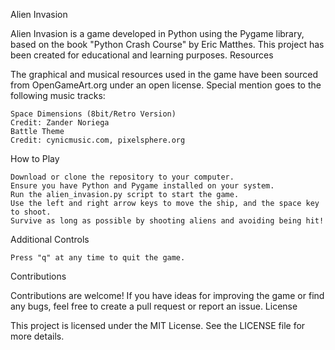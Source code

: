 Alien Invasion

Alien Invasion is a game developed in Python using the Pygame library, based on the book "Python Crash Course" by Eric Matthes. This project has been created for educational and learning purposes.
Resources

The graphical and musical resources used in the game have been sourced from OpenGameArt.org under an open license. Special mention goes to the following music tracks:

    Space Dimensions (8bit/Retro Version)
    Credit: Zander Noriega
    Battle Theme
    Credit: cynicmusic.com, pixelsphere.org

How to Play

    Download or clone the repository to your computer.
    Ensure you have Python and Pygame installed on your system.
    Run the alien_invasion.py script to start the game.
    Use the left and right arrow keys to move the ship, and the space key to shoot.
    Survive as long as possible by shooting aliens and avoiding being hit!

Additional Controls

    Press "q" at any time to quit the game.

Contributions

Contributions are welcome! If you have ideas for improving the game or find any bugs, feel free to create a pull request or report an issue.
License

This project is licensed under the MIT License. See the LICENSE file for more details.
